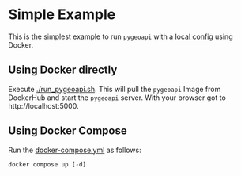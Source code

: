 # Simple Example

This is the simplest example to run `pygeoapi` with a [local config](my.config.yml)
using Docker.

## Using Docker directly

Execute [./run_pygeoapi.sh](run_pygeoapi.sh). This will pull the `pygeoapi` Image from
DockerHub and start the `pygeoapi` server. With your browser got to http://localhost:5000.

## Using Docker Compose

Run the [docker-compose.yml](docker-compose.yml) as follows:

```
docker compose up [-d]

```
